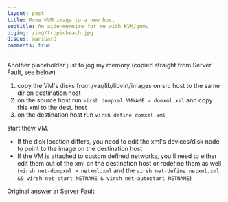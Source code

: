 ```yaml
---
layout: post
title: Move KVM image to a new host
subtitle: An aide-memoire for me with KVM/qemu
bigimg: /img/tropicbeach.jpg
disqus: marsbard
comments: true
---
```


Another placeholder just to jog my memory (copied straight from Server Fault, see below)


1. copy the VM's disks from /var/lib/libvirt/images on src host to the same dir on destination host
2. on the source host run `virsh dumpxml VMNAME > domxml.xml` and copy this xml to the dest. host
3. on the destination host run `virsh define domxml.xml`

start thew VM.

- If the disk location differs, you need to edit the xml's devices/disk node to point to the image on the destination host
- If the VM is attached to custom defined networks, you'll need to either edit them out of the xml on the destination host or redefine them as well (`virsh net-dumpxml > netxml.xml` and the `virsh net-define netxml.xml && virsh net-start NETNAME & virsh net-autostart NETNAME`)


[Original answer at Server Fault](http://serverfault.com/a/434070/319703)


